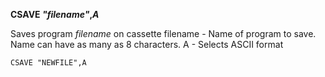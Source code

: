 **CSAVE *"filename"*,*A***

Saves program *filename* on cassette
  filename  - Name of program to save.  Name can have as many as 8 characters.
  A         - Selects ASCII format

```ecb2
CSAVE "NEWFILE",A
```
